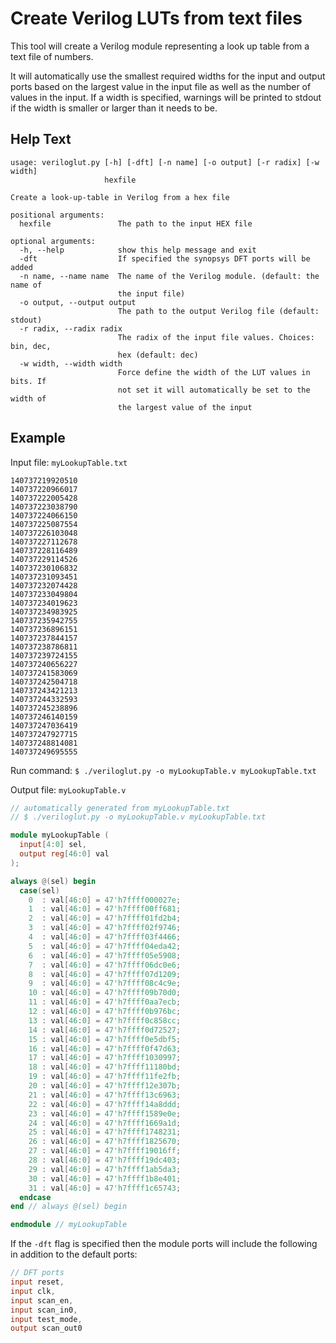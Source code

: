 # Create Verilog LUTs from text files

This tool will create a Verilog module representing a look up table from a text
file of numbers.

It will automatically use the smallest required widths for the
input and output ports based on the largest value in the input file as well as
the number of values in the input. If a width is specified, warnings will be
printed to stdout if the width is smaller or larger than it needs to be.

## Help Text

```
usage: veriloglut.py [-h] [-dft] [-n name] [-o output] [-r radix] [-w width]
                     hexfile

Create a look-up-table in Verilog from a hex file

positional arguments:
  hexfile               The path to the input HEX file

optional arguments:
  -h, --help            show this help message and exit
  -dft                  If specified the synopsys DFT ports will be added
  -n name, --name name  The name of the Verilog module. (default: the name of
                        the input file)
  -o output, --output output
                        The path to the output Verilog file (default: stdout)
  -r radix, --radix radix
                        The radix of the input file values. Choices: bin, dec,
                        hex (default: dec)
  -w width, --width width
                        Force define the width of the LUT values in bits. If
                        not set it will automatically be set to the width of
                        the largest value of the input
```

## Example

Input file: `myLookupTable.txt`

```
140737219920510
140737220966017
140737222005428
140737223038790
140737224066150
140737225087554
140737226103048
140737227112678
140737228116489
140737229114526
140737230106832
140737231093451
140737232074428
140737233049804
140737234019623
140737234983925
140737235942755
140737236896151
140737237844157
140737238786811
140737239724155
140737240656227
140737241583069
140737242504718
140737243421213
140737244332593
140737245238896
140737246140159
140737247036419
140737247927715
140737248814081
140737249695555
```

Run command: `$ ./veriloglut.py -o myLookupTable.v myLookupTable.txt`

Output file: `myLookupTable.v`

```verilog
// automatically generated from myLookupTable.txt
// $ ./veriloglut.py -o myLookupTable.v myLookupTable.txt

module myLookupTable (
  input[4:0] sel,
  output reg[46:0] val
);

always @(sel) begin
  case(sel)
    0  : val[46:0] = 47'h7ffff000027e;
    1  : val[46:0] = 47'h7ffff00ff681;
    2  : val[46:0] = 47'h7ffff01fd2b4;
    3  : val[46:0] = 47'h7ffff02f9746;
    4  : val[46:0] = 47'h7ffff03f4466;
    5  : val[46:0] = 47'h7ffff04eda42;
    6  : val[46:0] = 47'h7ffff05e5908;
    7  : val[46:0] = 47'h7ffff06dc0e6;
    8  : val[46:0] = 47'h7ffff07d1209;
    9  : val[46:0] = 47'h7ffff08c4c9e;
    10 : val[46:0] = 47'h7ffff09b70d0;
    11 : val[46:0] = 47'h7ffff0aa7ecb;
    12 : val[46:0] = 47'h7ffff0b976bc;
    13 : val[46:0] = 47'h7ffff0c858cc;
    14 : val[46:0] = 47'h7ffff0d72527;
    15 : val[46:0] = 47'h7ffff0e5dbf5;
    16 : val[46:0] = 47'h7ffff0f47d63;
    17 : val[46:0] = 47'h7ffff1030997;
    18 : val[46:0] = 47'h7ffff11180bd;
    19 : val[46:0] = 47'h7ffff11fe2fb;
    20 : val[46:0] = 47'h7ffff12e307b;
    21 : val[46:0] = 47'h7ffff13c6963;
    22 : val[46:0] = 47'h7ffff14a8ddd;
    23 : val[46:0] = 47'h7ffff1589e0e;
    24 : val[46:0] = 47'h7ffff1669a1d;
    25 : val[46:0] = 47'h7ffff1748231;
    26 : val[46:0] = 47'h7ffff1825670;
    27 : val[46:0] = 47'h7ffff19016ff;
    28 : val[46:0] = 47'h7ffff19dc403;
    29 : val[46:0] = 47'h7ffff1ab5da3;
    30 : val[46:0] = 47'h7ffff1b8e401;
    31 : val[46:0] = 47'h7ffff1c65743;
  endcase
end // always @(sel) begin

endmodule // myLookupTable
```

If the `-dft` flag is specified then the module ports will include the following in addition to the default ports:

```verilog
// DFT ports
input reset,
input clk,
input scan_en,
input scan_in0,
input test_mode,
output scan_out0
```
